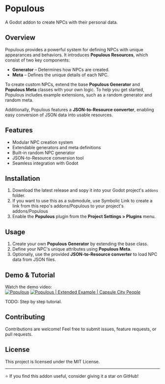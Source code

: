 # Populous

A Godot addon to create NPCs with their personal data.

## Overview

Populous provides a powerful system for defining NPCs with unique appearances and behaviors. It introduces **Populous Resources**, which consist of two key components:

- **Generator** – Determines how NPCs are created.
- **Meta** – Defines the unique details of each NPC.

To create custom NPCs, extend the base **Populous Generator** and **Populous Meta** classes with your own logic. To help you get started, Populous includes example extensions, such as a random generator and random meta.

Additionally, Populous features a **JSON-to-Resource converter**, enabling easy conversion of JSON data into usable resources.

## Features

- Modular NPC creation system
- Extendable generators and meta definitions
- Built-in random NPC generator
- JSON-to-Resource conversion tool
- Seamless integration with Godot

## Installation

1. Download the latest release and sopy it into your Godot project's `addons` folder.
2. If you want to use this as a submodule, use Symbolic Link to create a link from this repo's addons/Populous to your project's addons/Populous
3. Enable the **Populous** plugin from the **Project Settings > Plugins** menu.

## Usage

1. Create your own **Populous Generator** by extending the base class.
2. Define your NPC's unique attributes using **Populous Meta**.
3. Optionally, use the provided **JSON-to-Resource converter** to load NPC data from JSON files.

## Demo & Tutorial

Watch the demo video:  
[![Populous](https://img.youtube.com/vi/xrsUYKP8YIY/0.jpg)](https://youtu.be/xrsUYKP8YIY)
[![Populous | Extended Example | Capsule City People](https://img.youtube.com/vi/vZIFlIO_mmU/0.jpg)](https://youtu.be/vZIFlIO_mmU)

TODO: Step by step tutorial.

## Contributing

Contributions are welcome! Feel free to submit issues, feature requests, or pull requests.

## License

This project is licensed under the MIT License.

---

⭐ If you find this addon useful, consider giving it a star on GitHub!
